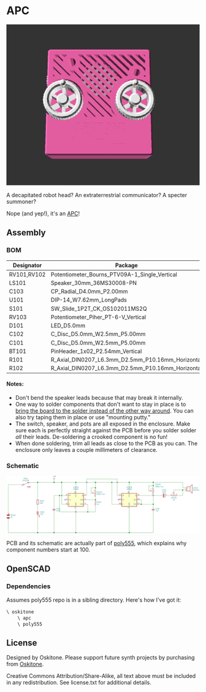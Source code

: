 # APC

[![APC](apc-24-600-256.gif)](apc-24-600-256.gif)

A decapitated robot head? An extraterrestrial communicator? A specter summoner?

Nope (and yep!), it's an [APC](https://en.wikipedia.org/wiki/Atari_Punk_Console)!

## Assembly

### BOM

| Designator  | Package                                           | Quantity | Designation |
| ----------- | ------------------------------------------------- | -------- | ----------- |
| RV101,RV102 | Potentiometer_Bourns_PTV09A-1_Single_Vertical     | 2        | 500k-1M     |
| LS101       | Speaker_30mm_36MS30008-PN                         | 1        | Speaker     |
| C103        | CP_Radial_D4.0mm_P2.00mm                          | 1        | 10uF        |
| U101        | DIP-14_W7.62mm_LongPads                           | 1        | LM556       |
| S101        | SW_Slide_1P2T_CK_OS102011MS2Q                     | 2        | EG1218      |
| RV103       | Potentiometer_Piher_PT-6-V_Vertical               | 1        | 1k          |
| D101        | LED_D5.0mm                                        | 1        | LED         |
| C102        | C_Disc_D5.0mm_W2.5mm_P5.00mm                      | 1        | .1uF        |
| C101        | C_Disc_D5.0mm_W2.5mm_P5.00mm                      | 1        | .01uF       |
| BT101       | PinHeader_1x02_P2.54mm_Vertical                   | 1        | 9v          |
| R101        | R_Axial_DIN0207_L6.3mm_D2.5mm_P10.16mm_Horizontal | 1        | 330         |
| R102        | R_Axial_DIN0207_L6.3mm_D2.5mm_P10.16mm_Horizontal | 1        | 1k          |

#### Notes:

- Don't bend the speaker leads because that may break it internally.
- One way to solder components that don't want to stay in place is to [bring the board to the solder instead of the other way around](https://www.instagram.com/p/BdvbqTtloH5/). You can also try taping them in place or use "mounting putty."
- The switch, speaker, and pots are all exposed in the enclosure. Make sure each is perfectly straight against the PCB before you solder solder _all_ their leads. De-soldering a crooked component is no fun!
- When done soldering, trim all leads as close to the PCB as you can. The enclosure only leaves a couple millimeters of clearance.

### Schematic

[![APC Schematic](schematic.svg)](schematic.svg)

PCB and its schematic are actually part of [poly555](https://github.com/oskitone/poly555), which explains why component numbers start at 100.

## OpenSCAD

### Dependencies

Assumes poly555 repo is in a sibling directory. Here's how I've got it:

    \ oskitone
        \ apc
        \ poly555

## License

Designed by Oskitone. Please support future synth projects by purchasing from [Oskitone](https://www.oskitone.com/).

Creative Commons Attribution/Share-Alike, all text above must be included in any redistribution. See license.txt for additional details.
